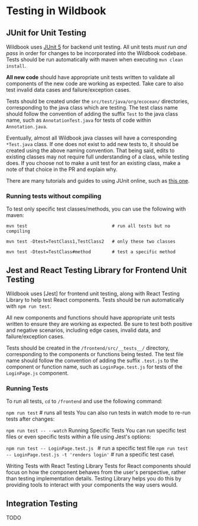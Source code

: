 # Testing in Wildbook

## JUnit for Unit Testing

Wildbook uses [JUnit 5](https://junit.org/junit5/docs/current/user-guide/) for backend unit testing. All unit tests _must run and pass_ in order for changes to be
incorporated into the Wildbook codebase. Tests should be run automatically with maven when executing `mvn clean install`.

**All new code** should have appropriate unit tests written to validate all components of the new code are working as expected. Take care to also test
invalid data cases and failure/exception cases.

Tests should be created under the `src/test/java/org/ecocean/` directories, corresponding to the java class which are testing. The test class name should follow
the convention of adding the suffix `Test` to the java class name, such as `AnnotationTest.java` for tests of code within `Annotation.java`.

Eventually, almost all Wildbook java classes will have a corresponding `*Test.java` class. If one does not exist to add new tests to, it should be created
using the above naming convention. That being said, edits to existing classes may not require full understanding of a class, while testing does. If you choose
not to make a unit test for an existing class, make a note of that choice in the PR and explain why.

There are many tutorials and guides to using JUnit online, such as [this one](https://www.vogella.com/tutorials/JUnit/article.html).

### Running tests without compiling

To test only specific test classes/methods, you can use the following with maven:

```
mvn test                                # run all tests but no compiling

mvn test -Dtest=TestClass1,TestClass2   # only these two classes

mvn test -Dtest=TestClass#method        # test a specific method
```

## Jest and React Testing Library for Frontend Unit Testing

Wildbook uses [Jest] for frontend unit testing, along with React Testing Library to help test React components. Tests should be run automatically with `npm run test`.

All new components and functions should have appropriate unit tests written to ensure they are working as expected. Be sure to test both positive and negative scenarios, including edge cases, invalid data, and failure/exception cases.

Tests should be created in the `/frontend/src/__tests__/` directory, corresponding to the components or functions being tested. The test file name should follow the convention of adding the suffix `.test.js` to the component or function name, such as `LoginPage.test.js` for tests of the `LoginPage.js` component.

### Running Tests
To run all tests, `cd` to `/frontend` and use the following command:

`npm run test`      # runs all tests
You can also run tests in watch mode to re-run tests after changes:

`npm run test -- --watch`
Running Specific Tests
You can run specific test files or even specific tests within a file using Jest's options:

`npm run test -- LoginPage.test.js `                  # run a specific test file
`npm run test -- LoginPage.test.js -t 'renders login'` # run a specific test case\

Writing Tests with React Testing Library
Tests for React components should focus on how the component behaves from the user's perspective, rather than testing implementation details. Testing Library helps you do this by providing tools to interact with your components the way users would.

## Integration Testing

TODO